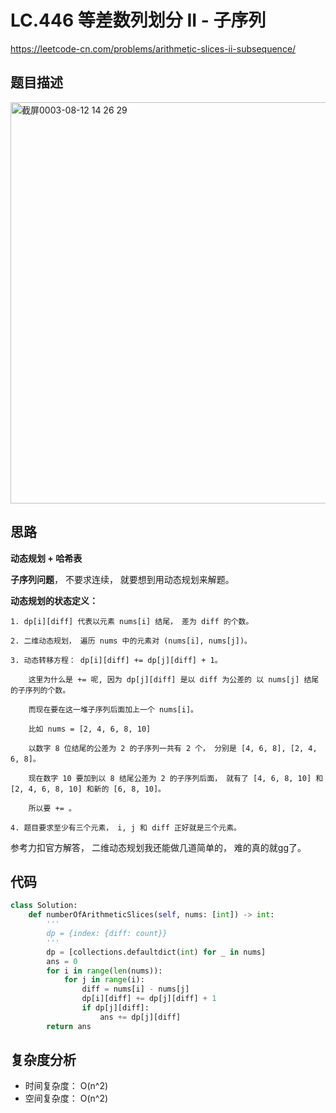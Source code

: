 LC.446 等差数列划分 II - 子序列
====
https://leetcode-cn.com/problems/arithmetic-slices-ii-subsequence/

## 题目描述
<img width="642" alt="截屏0003-08-12 14 26 29" src="https://user-images.githubusercontent.com/10908630/129146226-727e1123-2f1b-4b80-9ef4-156baa3af366.png">

## 思路 
**动态规划 + 哈希表**

**子序列问题**， 不要求连续， 就要想到用动态规划来解题。

**动态规划的状态定义：**
```
1. dp[i][diff] 代表以元素 nums[i] 结尾， 差为 diff 的个数。

2. 二维动态规划， 遍历 nums 中的元素对 (nums[i], nums[j])。

3. 动态转移方程： dp[i][diff] += dp[j][diff] + 1。

    这里为什么是 += 呢, 因为 dp[j][diff] 是以 diff 为公差的 以 nums[j] 结尾的子序列的个数。
    
    而现在要在这一堆子序列后面加上一个 nums[i]。
    
    比如 nums = [2, 4, 6, 8, 10]
    
    以数字 8 位结尾的公差为 2 的子序列一共有 2 个， 分别是 [4, 6, 8], [2, 4, 6, 8]。
    
    现在数字 10 要加到以 8 结尾公差为 2 的子序列后面， 就有了 [4, 6, 8, 10] 和 [2, 4, 6, 8, 10] 和新的 [6, 8, 10]。
    
    所以要 += 。

4. 题目要求至少有三个元素， i, j 和 diff 正好就是三个元素。
```
参考力扣官方解答， 二维动态规划我还能做几道简单的， 难的真的就gg了。

## 代码
```python
class Solution:
    def numberOfArithmeticSlices(self, nums: [int]) -> int:
        '''
        dp = {index: {diff: count}}
        '''
        dp = [collections.defaultdict(int) for _ in nums]
        ans = 0
        for i in range(len(nums)):
            for j in range(i):
                diff = nums[i] - nums[j]
                dp[i][diff] += dp[j][diff] + 1
                if dp[j][diff]:
                    ans += dp[j][diff]
        return ans
```

## 复杂度分析
- 时间复杂度： O(n^2)
- 空间复杂度： O(n^2)
